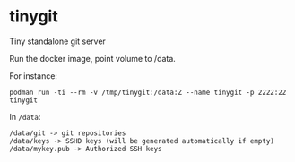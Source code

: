 # tinygit

Tiny standalone git server

Run the docker image, point volume to /data.

For instance:

```
podman run -ti --rm -v /tmp/tinygit:/data:Z --name tinygit -p 2222:22 tinygit
```

In `/data`:

```
/data/git -> git repositories
/data/keys -> SSHD keys (will be generated automatically if empty)
/data/mykey.pub -> Authorized SSH keys
```
